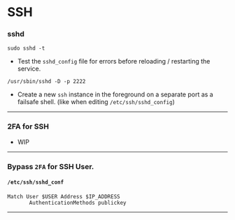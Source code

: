 # SSH

### sshd

`sudo sshd -t`

-   Test the `sshd_config` file for errors before reloading / restarting the service.

`/usr/sbin/sshd -D -p 2222`

-   Create a new `ssh` instance in the foreground on a separate port as a failsafe shell. (like when editing `/etc/ssh/sshd_config`)

* * *

### 2FA for SSH

-   WIP

* * *

### Bypass `2FA` for SSH User.

#### `/etc/ssh/sshd_conf`

    Match User $USER Address $IP_ADDRESS
           AuthenticationMethods publickey

* * *

